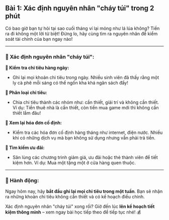 ## Bài 1: Xác định nguyên nhân "cháy túi" trong 2 phút

Có bao giờ bạn tự hỏi tại sao cuối tháng ví lại mỏng như lá lúa không? Tiền ra đi không một lời từ biệt! Đừng lo, hãy cùng tìm ra nguyên nhân để kiểm soát tài chính của bạn ngay nào!

---

### 📌 Xác định nguyên nhân "cháy túi":

**🔹 Kiểm tra chi tiêu hàng ngày:**
- Ghi lại mọi khoản chi tiêu trong ngày. Nhiều sinh viên đã thấy rằng một ly cà phê mỗi sáng có thể ngốn kha khá ngân sách đấy!

**🔹 Phân loại chi tiêu:**
- Chia chi tiêu thành các nhóm như: cần thiết, giải trí và không cần thiết. Ví dụ: Tiền thuê nhà là cần thiết, còn tiền mua game mới thì không cần thiết lắm đâu!

**🔹 Xem lại hóa đơn cố định:**
- Kiểm tra các hóa đơn cố định hàng tháng như internet, điện nước. Nhiều khi có những dịch vụ mà bạn không sử dụng nhưng vẫn phải trả tiền.

**🔹 Tìm kiếm ưu đãi:**
- Săn lùng các chương trình giảm giá, ưu đãi hoặc thẻ thành viên để tiết kiệm hơn. Ví dụ: Mua một tặng một ở cửa hàng quen thuộc.

---

### 🚀 Hành động:

Ngay hôm nay, hãy **bắt đầu ghi lại mọi chi tiêu trong một tuần**. Bạn sẽ nhận ra những khoản chi tiêu không cần thiết và có kế hoạch điều chỉnh.

Xác định nguyên nhân "cháy túi" xong rồi? Giờ đến lúc **lên kế hoạch tiết kiệm thông minh** – xem ngay bài học tiếp theo để tiếp tục nhé! 💰